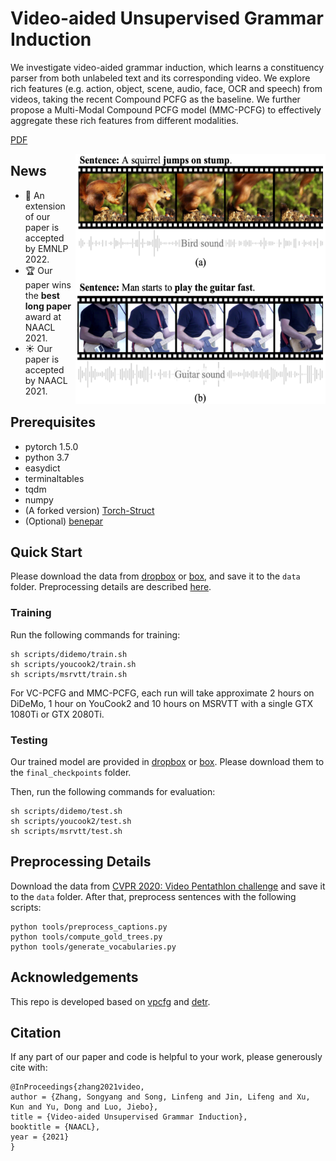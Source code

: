 # Video-aided Unsupervised Grammar Induction

We investigate video-aided grammar induction, which learns a constituency parser from both unlabeled text and its corresponding video.
We explore rich features (e.g. action, object, scene, audio, face, OCR and speech) from videos, taking the recent Compound PCFG as the baseline. 
We further propose a Multi-Modal Compound PCFG model (MMC-PCFG) to effectively aggregate these rich features from different modalities.

[PDF](https://arxiv.org/pdf/2104.04369.pdf)

<img align="right" width="400" height="400" src="figures/illustration.png">

## News
- :beers: An extension of our paper is accepted by EMNLP 2022.
- :trophy: Our paper wins the **best long paper** award at NAACL 2021.
- :sunny: Our paper is accepted by NAACL 2021.

## Prerequisites
- pytorch 1.5.0
- python 3.7
- easydict
- terminaltables
- tqdm
- numpy
- (A forked version) [Torch-Struct](https://github.com/zhaoyanpeng/pytorch-struct)
- (Optional) [benepar](https://github.com/nikitakit/self-attentive-parser)



## Quick Start

Please download the data from [dropbox](https://www.dropbox.com/sh/9gc6aqzmutg4ief/AADynBuWBPj8sdeacj1bSVxDa?dl=0) or [box](https://rochester.box.com/s/cj52lgoayvotunmqy1awm214jbbelonv), and save it to the `data` folder.
Preprocessing details are described [here](#preprocessing-details).

### Training
Run the following commands for training:
```
sh scripts/didemo/train.sh 
sh scripts/youcook2/train.sh 
sh scripts/msrvtt/train.sh 
```
For VC-PCFG and MMC-PCFG, each run will take approximate 2 hours on DiDeMo, 1 hour on YouCook2 and 10 hours on MSRVTT with a single GTX 1080Ti or GTX 2080Ti.


### Testing
Our trained model are provided in [dropbox](https://www.dropbox.com/sh/ijvjq49i396qnkw/AADUOYpoXbuEHHTwUhA2B5CCa?dl=0) or [box](https://rochester.box.com/s/off57xg1wt47gjzd8ku9kye5pgy6a99w). Please download them to the `final_checkpoints` folder.

Then, run the following commands for evaluation:
```
sh scripts/didemo/test.sh 
sh scripts/youcook2/test.sh 
sh scripts/msrvtt/test.sh 
```

## Preprocessing Details
Download the data from [CVPR 2020: Video Pentathlon challenge](https://www.robots.ox.ac.uk/~vgg/challenges/video-pentathlon/challenge.html) and save it to the `data` folder.
After that, preprocess sentences with the following scripts:
```
python tools/preprocess_captions.py
python tools/compute_gold_trees.py
python tools/generate_vocabularies.py
```  


## Acknowledgements
This repo is developed based on [vpcfg](https://github.com/zhaoyanpeng/vpcfg) and [detr](https://github.com/facebookresearch/detr).

## Citation
If any part of our paper and code is helpful to your work, please generously cite with:
```
@InProceedings{zhang2021video,
author = {Zhang, Songyang and Song, Linfeng and Jin, Lifeng and Xu, Kun and Yu, Dong and Luo, Jiebo},
title = {Video-aided Unsupervised Grammar Induction},
booktitle = {NAACL},
year = {2021}
} 
```
